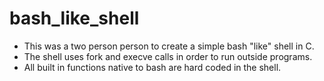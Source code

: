 # bash_like_shell
* This was a two person person to create a simple bash "like" shell in C. 
* The shell uses fork and execve calls in order to run outside programs.
* All built in functions native to bash are hard coded in the shell.



